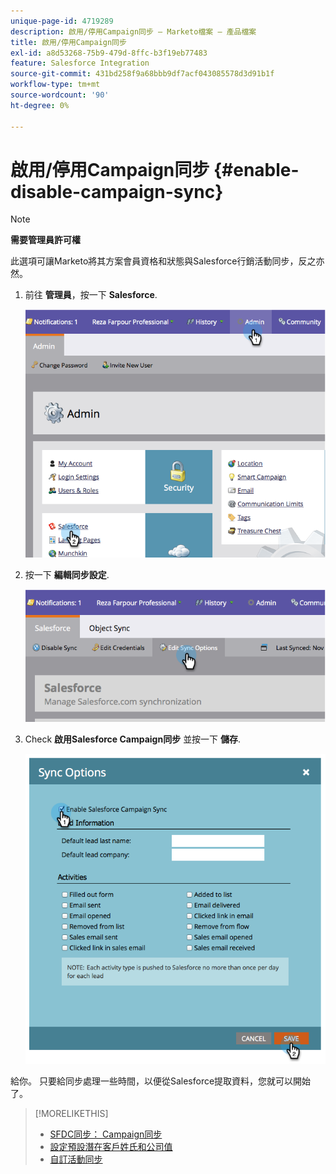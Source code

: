 ```yaml
---
unique-page-id: 4719289
description: 啟用/停用Campaign同步 — Marketo檔案 — 產品檔案
title: 啟用/停用Campaign同步
exl-id: a8d53268-75b9-479d-8ffc-b3f19eb77483
feature: Salesforce Integration
source-git-commit: 431bd258f9a68bbb9df7acf043085578d3d91b1f
workflow-type: tm+mt
source-wordcount: '90'
ht-degree: 0%

---
```


# 啟用/停用Campaign同步 {#enable-disable-campaign-sync}

>[!NOTE]
>
>**需要管理員許可權**

此選項可讓Marketo將其方案會員資格和狀態與Salesforce行銷活動同步，反之亦然。

1. 前往 **管理員**，按一下 **Salesforce**.

   ![](assets/image2014-12-9-13-3a36-3a49.png)

1. 按一下 **編輯同步設定**.

   ![](assets/image2014-12-9-13-3a37-3a0.png)

1. Check **啟用Salesforce Campaign同步** 並按一下 **儲存**.

   ![](assets/image2014-12-9-13-3a37-3a8.png)

給你。 只要給同步處理一些時間，以便從Salesforce提取資料，您就可以開始了。

>[!MORELIKETHIS]
>
>* [SFDC同步： Campaign同步](/help/marketo/product-docs/crm-sync/salesforce-sync/sfdc-sync-details/sfdc-sync-campaign-sync.md)
>* [設定預設潛在客戶姓氏和公司值](/help/marketo/product-docs/crm-sync/salesforce-sync/setup/optional-steps/set-default-person-last-name-and-company-name.md)
>* [自訂活動同步](/help/marketo/product-docs/crm-sync/salesforce-sync/setup/optional-steps/customize-activities-sync.md)
